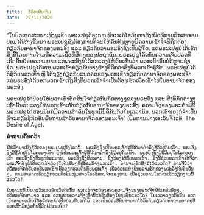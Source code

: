 ```yaml
---
title:  ຂໍ້ຄິດເພີ່ມເຕີມ
date:  27/11/2020
---
```


“ໃນບົດເທດສະໜາເທິງພູເຂົາ ພຣະເຢຊູຕ້ອງການທີ່ຈະແກ້ໄຂບັນຫາທັງໝົດທີ່ການສຶກສາຈອມປອມໄດ້ສ້າງຂຶ້ນມາ ພຣະເຢຊູຊົງຕ້ອງການທີ່ຈະໃຫ້ຄົນທັງຫຼາຍມີຄວາມເຂົ້າໃຈທີ່ຖືກຕ້ອງກ່ຽວກັບອານາຈັກຂອງພຣະອົງ ແລະ ກ່ຽວກັບວ່າພຣະອົງຊົງເປັນຜູ້ໃດ. ແຕ່ພຣະເຢຊູບໍ່ໄດ້ເຮັດສິ່ງນີ້ໂດຍການໂຈມຕີຄວາມເຊື່ອທີ່ຜິດໆຂອງປະຊາຊົນ. ພຣະເຢຊູໄດ້ເຫັນຄວາມເຈັບປວດທີ່ເກີດຂຶ້ນຍ້ອນຄວາມບາບ ແຕ່ພຣະອົງບໍ່ໄດ້ສະແດງໃຫ້ຄົນເຫັນວ່າ ພວກເຂົານັ້ນບໍ່ດີຫຼາຍຊໍ່າໃດ. ພຣະເຢຊູໄດ້ສອນພວກເຂົາກ່ຽວກັບບາງຢ່າງທີ່ດີກວ່າສິ່ງທີ່ພວກເຂົາຮູ້ຈັກ. ພຣະເຢຊູບໍ່ໄດ້ຕໍ່ສູ້ກັບພວກເຂົາ ຫຼື ໂຕ້ຖຽງກ່ຽວກັບແນວຄິດຂອງພວກເຂົາກ່ຽວກັບອານາຈັກຂອງພຣະເຈົ້າ. ແຕ່ພຣະອົງໄດ້ບອກພວກເຂົາເຖິງສິ່ງທີ່ພວກເຂົາຈຳເປັນຕ້ອງເຮັດເພື່ອເຂົ້າໄປໃນອານາຈັກຂອງພຣະອົງ.

ພຣະເຢຊູໄດ້ປ່ອຍໃຫ້ພວກເຂົາຕັດສິນໃຈກ່ຽວກັບກົດຕ່າງໆຂອງພຣະອົງ ແລະ ສິ່ງທີ່ກົດຕ່າງໆເຫຼົ່ານັ້ນສະແດງໃຫ້ພວກເຂົາເຫັນກ່ຽວກັບອານາຈັກຂອງພຣະອົງ. ຄວາມຈິງຂອງພຣະຄຳພີທີ່ພຣະເຢຊູໄດ້ສອນນັ້ນກໍມີຄວາມສຳຄັນໃນທຸກມື້ນີ້ຄືກັນກັບໃນເວລານັ້ນ. ພວກເຮົາເອງກໍຈຳເປັນທີ່ຈະຮຽນຮູ້ກົດອັນພື້ນຖານສຳລັບອານາຈັກຂອງພຣະເຈົ້າ” (ປື້ມທ່ານນາງເອເລັນຈີໄວທ໌, The Desire of Age).

**ຄຳຖາມຄົ້ນຄວ້າ**

`ໃຫ້ເຮົາມາເບິ່ງຊີວິດຂອງພຣະເຢຊູເທິງໂລກນີ້: ພຣະອົງຊົງເປັນພຣະເຈົ້າຜູ້ທີ່ໄດ້ມາດຳລົງຊີວິດຢູ່ກັບເຮົາ. ພຣະອົງຊົງມີຊີວິດຢູ່ໃນໂລກຂອງເຮົາ ຊົງເປັນພຣະເຈົ້າຜູ້ທີ່ໄດ້ມາດຳລົງຊີວິດຢູ່ກັບເຮົາ. ພຣະອົງຊົງມີຊີວິດຢູ່ໃນໂລກຂອງເຮົາ ພຣະອົງຊົງທົນທຸກທໍລະມານ, ພຣະອົງຊົງຫົວເລາະ, ຊົງຮ້ອງໄຫ້ກັບພວກເຮົາ. ສິ່ງນີ້ຊ່ວຍພວກເຮົາໃຫ້ຈື່ວ່າ ພຣະເຈົ້າຊົງຂໍໃຫ້ພວກເຮົາຫ່ວງໃຍຄົນອື່ນໆທີ່ຢູ່ອ້ອມຂ້າງພວກເຮົາ. ທ່ານຈະເຮັດສິ່ງນີ້ໄດ້ແນວໃດ? ທ່ານຈື່ບໍ່ວ່າ ຄຣິສຕະຈັກກໍຄືບ່ອນທີ່ພວກເຮົາເຮັດວຽກຮ່ວມກັນກັບພຣະເຈົ້າ ເພື່ອຊ່ວຍແບ່ງປັນຄວາມຮັກຂອງພຣະອົງກັບຄົນອື່ນໆ. ທ່ານສາມາດເຮັດວຽກຮ່ວມກັບຄົນໜຸ່ມສາວໃນຄຣິສຕະຈັກຂອງທ່ານ ເພື່ອຊ່ວຍທ່ານໃນການເຮັດວຽກງານນີ້ແນວໃດ?`

`ໃນຖານະທີ່ເປັນເຊເວັນເດແອັດເວັນຕິດນັ້ນ ພວກເຮົາຈະຕ້ອງສອນຄວາມຈິງຂອງພຣະເຈົ້າໃຫ້ແກ່ຄົນອື່ນໆ. ຄຣິສຕະຈັກສາມາດ ແລະ ຄວນສອນຄວາມຈິງເຫຼົ່ານີ້ແກ່ຄົນອື່ນໆໃນຊຸມຊົນແນວໃດ? ໃນເວລາດຽວກັນນັ້ນ ພວກເຮົາສາມາດເຮັດໃຫ້ຄຣິສຕະຈັກເປັນບ່ອນທີ່ປອດໄພ ແລະເປັນບ່ອນທີ່ຄົນສາມາດໂອ້ລົມກັນກ່ຽວກັບຄຳຖາມຍາກໆທີ່ພວກເຂົາມີກ່ຽວກັບຊີີວິດໄດ້ແນວໃດ?`